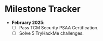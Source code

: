 # Milestone Tracker
- **February 2025**:
  - [ ] Pass TCM Security PSAA Certification.
  - [ ] Solve 5 TryHackMe challenges.
